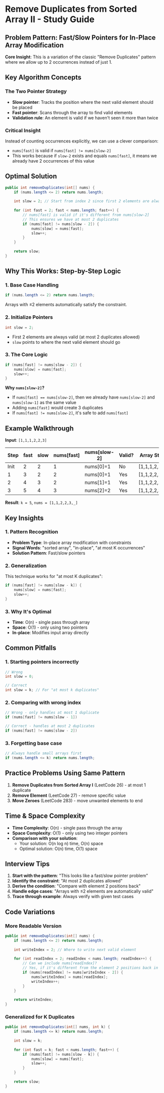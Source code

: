 # Remove Duplicates from Sorted Array II - Study Guide

## Problem Pattern: Fast/Slow Pointers for In-Place Array Modification

**Core Insight**: This is a variation of the classic "Remove Duplicates" pattern where we allow up to 2 occurrences instead of just 1.

## Key Algorithm Concepts

### The Two Pointer Strategy
- **Slow pointer**: Tracks the position where the next valid element should be placed
- **Fast pointer**: Scans through the array to find valid elements
- **Validation rule**: An element is valid if we haven't seen it more than twice

### Critical Insight
Instead of counting occurrences explicitly, we can use a clever comparison:
- `nums[fast]` is valid if `nums[fast] != nums[slow-2]`
- This works because if `slow-2` exists and equals `nums[fast]`, it means we already have 2 occurrences of this value

## Optimal Solution

```java
public int removeDuplicates(int[] nums) {
    if (nums.length <= 2) return nums.length;
    
    int slow = 2; // Start from index 2 since first 2 elements are always valid
    
    for (int fast = 2; fast < nums.length; fast++) {
        // nums[fast] is valid if it's different from nums[slow-2]
        // This ensures we have at most 2 duplicates
        if (nums[fast] != nums[slow - 2]) {
            nums[slow] = nums[fast];
            slow++;
        }
    }
    
    return slow;
}
```

## Why This Works: Step-by-Step Logic

### 1. Base Case Handling
```java
if (nums.length <= 2) return nums.length;
```
Arrays with ≤2 elements automatically satisfy the constraint.

### 2. Initialize Pointers
```java
int slow = 2;
```
- First 2 elements are always valid (at most 2 duplicates allowed)
- `slow` points to where the next valid element should go

### 3. The Core Logic
```java
if (nums[fast] != nums[slow - 2]) {
    nums[slow] = nums[fast];
    slow++;
}
```
**Why `nums[slow-2]`?**
- If `nums[fast] == nums[slow-2]`, then we already have `nums[slow-2]` and `nums[slow-1]` as the same value
- Adding `nums[fast]` would create 3 duplicates
- If `nums[fast] != nums[slow-2]`, it's safe to add `nums[fast]`

## Example Walkthrough

**Input**: `[1,1,1,2,2,3]`

| Step | fast | slow | nums[fast] | nums[slow-2] | Valid? | Array State | slow value |
|------|------|------|------------|--------------|--------|-------------|------------|
| Init | 2    | 2    | 1          | nums[0]=1    | No     | [1,1,1,2,2,3] | 2 |
| 1    | 3    | 2    | 2          | nums[0]=1    | Yes    | [1,1,2,2,2,3] | 3 |
| 2    | 4    | 3    | 2          | nums[1]=1    | Yes    | [1,1,2,2,2,3] | 4 |
| 3    | 5    | 4    | 3          | nums[2]=2    | Yes    | [1,1,2,2,3,3] | 5 |

**Result**: `k = 5`, `nums = [1,1,2,2,3,_]`

## Key Insights

### 1. Pattern Recognition
- **Problem Type**: In-place array modification with constraints
- **Signal Words**: "sorted array", "in-place", "at most K occurrences"
- **Solution Pattern**: Fast/slow pointers

### 2. Generalization
This technique works for "at most K duplicates":
```java
if (nums[fast] != nums[slow - k]) {
    nums[slow] = nums[fast];
    slow++;
}
```

### 3. Why It's Optimal
- **Time**: O(n) - single pass through array
- **Space**: O(1) - only using two pointers
- **In-place**: Modifies input array directly

## Common Pitfalls

### 1. **Starting pointers incorrectly**
```java
// Wrong
int slow = 0;

// Correct
int slow = k; // For "at most k duplicates"
```

### 2. **Comparing with wrong index**
```java
// Wrong - only handles at most 1 duplicate
if (nums[fast] != nums[slow - 1])

// Correct - handles at most 2 duplicates  
if (nums[fast] != nums[slow - 2])
```

### 3. **Forgetting base case**
```java
// Always handle small arrays first
if (nums.length <= k) return nums.length;
```

## Practice Problems Using Same Pattern

1. **Remove Duplicates from Sorted Array I** (LeetCode 26) - at most 1 duplicate
2. **Remove Element** (LeetCode 27) - remove specific value
3. **Move Zeroes** (LeetCode 283) - move unwanted elements to end

## Time & Space Complexity

- **Time Complexity**: O(n) - single pass through the array
- **Space Complexity**: O(1) - only using two integer pointers
- **Comparison with your solution**:
    - Your solution: O(n log n) time, O(n) space
    - Optimal solution: O(n) time, O(1) space

## Interview Tips

1. **Start with the pattern**: "This looks like a fast/slow pointer problem"
2. **Identify the constraint**: "At most 2 duplicates allowed"
3. **Derive the condition**: "Compare with element 2 positions back"
4. **Handle edge cases**: "Arrays with ≤2 elements are automatically valid"
5. **Trace through example**: Always verify with given test cases

## Code Variations

### More Readable Version
```java
public int removeDuplicates(int[] nums) {
    if (nums.length <= 2) return nums.length;
    
    int writeIndex = 2; // Where to write next valid element
    
    for (int readIndex = 2; readIndex < nums.length; readIndex++) {
        // Can we include nums[readIndex]?
        // Yes, if it's different from the element 2 positions back in our result
        if (nums[readIndex] != nums[writeIndex - 2]) {
            nums[writeIndex] = nums[readIndex];
            writeIndex++;
        }
    }
    
    return writeIndex;
}
```

### Generalized for K Duplicates
```java
public int removeDuplicates(int[] nums, int k) {
    if (nums.length <= k) return nums.length;
    
    int slow = k;
    
    for (int fast = k; fast < nums.length; fast++) {
        if (nums[fast] != nums[slow - k]) {
            nums[slow] = nums[fast];
            slow++;
        }
    }
    
    return slow;
}
```